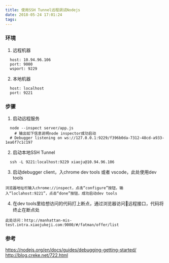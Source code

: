 ```yaml
---
title: 使用SSH Tunnel远程调试Nodejs
date: 2018-05-24 17:01:24
tags:
---
```



### 环境
  1. 远程机器
```
  host: 10.94.96.106
  port: 9000
  wsport: 9229
```
  2. 本地机器
```
  host: localhost
  port: 9221
```

### 步骤
  1. 启动远程服务
```
  node --inspect server/app.js
	# 输出如下信息说明node inspector成功启动
  # Debugger listening on ws://127.0.0.1:9229/f396b0da-7312-48cd-a933-1ea6f7c1c197
```

  2. 启动本地SSH Tunnel
```
  ssh -L 9221:localhost:9229 xiaoju@10.94.96.106
```

  3. 启动debugger client，入chrome dev tools 或者 vscode，此处使用dev tools

    浏览器地址栏输入chrome://inspect，点击“configure”按钮，输入“loclahost:9221”，点击“done”按钮，成功启动dev tools

  4. 在dev tools里给想访问的代码打上断点，通过浏览器访问远程接口，代码将终止在断点处
  
    此处访问：http://manhattan-mis-test.intra.xiaojukeji.com:9000/#/fatman/offer/list

### 参考
  https://nodejs.org/en/docs/guides/debugging-getting-started/
  http://blog.creke.net/722.html
